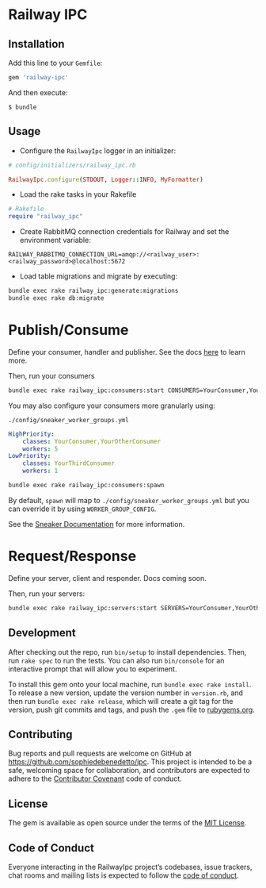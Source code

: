 # Railway IPC

## Installation

Add this line to your `Gemfile`:

```ruby
gem 'railway-ipc'
```

And then execute:

    $ bundle

## Usage

* Configure the `RailwayIpc` logger in an initializer:

```ruby
# config/initializers/railway_ipc.rb

RailwayIpc.configure(STDOUT, Logger::INFO, MyFormatter)
```

* Load the rake tasks in your Rakefile

```ruby
# Rakefile
require "railway_ipc"
```

* Create RabbitMQ connection credentials for Railway and set the environment variable:

```
RAILWAY_RABBITMQ_CONNECTION_URL=amqp://<railway_user>:<railway_password>@localhost:5672
```

* Load table migrations and migrate by executing:

```bash
bundle exec rake railway_ipc:generate:migrations
bundle exec rake db:migrate
```

# Publish/Consume

Define your consumer, handler and publisher. See the docs [here](https://docs.learn.co/projects/learn-ipc/railway-ipc-gem/) to learn more.

Then, run your consumers

```bash
bundle exec rake railway_ipc:consumers:start CONSUMERS=YourConsumer,YourOtherConsumer
```

You may also configure your consumers more granularly using:

`./config/sneaker_worker_groups.yml`
```yaml
HighPriority:
    classes: YourConsumer,YourOtherConsumer
    workers: 5
LowPriority:
    classes: YourThirdConsumer
    workers: 1
```

```bash
bundle exec rake railway_ipc:consumers:spawn
```

By default, `spawn` will map to `./config/sneaker_worker_groups.yml` but you can override it by using `WORKER_GROUP_CONFIG`.

See the [Sneaker Documentation](https://github.com/jondot/sneakers/wiki/Handling-different-workloads) for more information.

# Request/Response

Define your server, client and responder. Docs coming soon.

Then, run your servers:

```bash
bundle exec rake railway_ipc:servers:start SERVERS=YourConsumer,YourOtherConsumer
```

## Development

After checking out the repo, run `bin/setup` to install dependencies. Then, run `rake spec` to run the tests. You can also run `bin/console` for an interactive prompt that will allow you to experiment.

To install this gem onto your local machine, run `bundle exec rake install`. To release a new version, update the version number in `version.rb`, and then run `bundle exec rake release`, which will create a git tag for the version, push git commits and tags, and push the `.gem` file to [rubygems.org](https://rubygems.org).

## Contributing

Bug reports and pull requests are welcome on GitHub at https://github.com/sophiedebenedetto/ipc. This project is intended to be a safe, welcoming space for collaboration, and contributors are expected to adhere to the [Contributor Covenant](http://contributor-covenant.org) code of conduct.

## License

The gem is available as open source under the terms of the [MIT License](https://opensource.org/licenses/MIT).

## Code of Conduct

Everyone interacting in the RailwayIpc project’s codebases, issue trackers, chat rooms and mailing lists is expected to follow the [code of conduct](https://github.com/sophiedebenedetto/ipc/blob/master/CODE_OF_CONDUCT.md).
